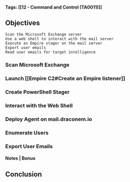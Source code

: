#### Tags: [[12 - Command and Control (TA0011)]]
## Objectives

    Scan the Microsoft Exchange server
    Use a web shell to interact with the mail server
    Execute an Empire stager on the mail server
    Export user emails
    Read user emails for target intelligence

### Scan Microsoft Exchange


### Launch [[Empire C2#Create an Empire listener]] 


### Create PowerShell Stager


### Interact with the Web Shell


### Deploy Agent on mail.draconem.io


### Enumerate Users


### Export User Emails


#### Notes | Bonus


## Conclusion